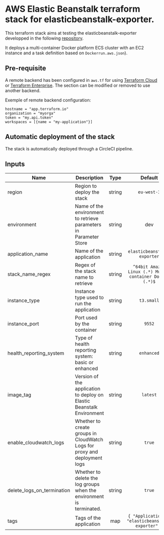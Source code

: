 # AWS Elastic Beanstalk terraform stack for elasticbeanstalk-exporter.

This terraform stack aims at testing the elasticbeanstalk-exporter developped in the following [repository](https://github.com/jeremietharaud/elasticbeanstalk-exporter).

It deploys a multi-container Docker platform ECS cluster with an EC2 instance and a task definition based on `Dockerrun.aws.json`).

## Pre-requisite

A remote backend has been configured in `aws.tf` for using [Terraform Cloud](https://www.terraform.io/docs/enterprise/free/index.html) or [Terraform Enterprise](https://www.terraform.io/docs/enterprise/). The section can be modified or removed to use another backend.

Exemple of remote backend configuration:
```
hostname = "app.terraform.io"
organization = "myorga"
token = "my.api.token"
workspaces = [{name = "my-application"}]
```

## Automatic deployment of the stack

The stack is automatically deployed through a CircleCI pipeline.

## Inputs

| Name | Description | Type | Default | Required |
|------|-------------|:----:|:-----:|:-----:|
| region | Region to deploy the stack | string | `eu-west-3` | yes |
| environment | Name of the environment to retrieve parameters in Parameter Store | string | dev | yes |
| application_name | Name of the application | string | `elasticbeanstalk-exporter` | yes |
| stack_name_regex | Regex of the stack name to retrieve | string | `^64bit Amazon Linux (.*) Multi-container Docker (.*)$` | yes |
| instance_type | Instance type used to run the application | string | `t3.small` | yes |
| instance_port | Port used by the container | string | `9552` | yes |
| health_reporting_system | Type of health reporting system: basic or enhanced | string | `enhanced` | yes |
| image_tag | Version of the application to deploy on Elastic Beanstalk Environment | string | `latest` | yes |
| enable_cloudwatch_logs | Whether to create groups in CloudWatch Logs for proxy and deployment logs | string | `true` | yes |
| delete_logs_on_termination | Whether to delete the log groups when the environment is terminated. | string | `true` | yes |
| tags | Tags of the application | map | `{ "Application" = "elasticbeanstalk-exporter" }` | yes |